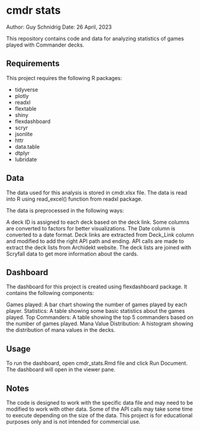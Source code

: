 # cmdr stats
Author: Guy Schnidrig
Date: 26 April, 2023

This repository contains code and data for analyzing statistics of games played with Commander decks.

## Requirements
This project requires the following R packages:

* tidyverse
* plotly
* readxl
* flextable
* shiny
* flexdashboard
* scryr
* jsonlite
* httr
* data.table
* dtplyr
* lubridate

## Data
The data used for this analysis is stored in cmdr.xlsx file. The data is read into R using read_excel() function from readxl package.

The data is preprocessed in the following ways:

A deck ID is assigned to each deck based on the deck link.
Some columns are converted to factors for better visualizations.
The Date column is converted to a date format.
Deck links are extracted from Deck_Link column and modified to add the right API path and ending.
API calls are made to extract the deck lists from Archidekt website.
The deck lists are joined with Scryfall data to get more information about the cards.
## Dashboard
The dashboard for this project is created using flexdashboard package. It contains the following components:

Games played: A bar chart showing the number of games played by each player.
Statistics: A table showing some basic statistics about the games played.
Top Commanders: A table showing the top 5 commanders based on the number of games played.
Mana Value Distribution: A histogram showing the distribution of mana values in the decks.
## Usage
To run the dashboard, open cmdr_stats.Rmd file and click Run Document. The dashboard will open in the viewer pane.

## Notes
The code is designed to work with the specific data file and may need to be modified to work with other data.
Some of the API calls may take some time to execute depending on the size of the data.
This project is for educational purposes only and is not intended for commercial use.

